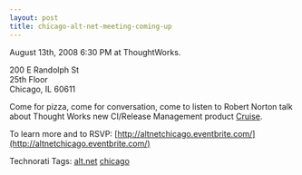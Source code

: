 ```yaml
---
layout: post
title: chicago-alt-net-meeting-coming-up
---
```

August 13th, 2008 6:30 PM at ThoughtWorks.

200 E Randolph St\
 25th Floor\
 Chicago, IL 60611

Come for pizza, come for conversation, come to listen to Robert Norton
talk about Thought Works new CI/Release Management product
[Cruise](http://studios.thoughtworks.com/cruise/).

To learn more and to RSVP:
[http://altnetchicago.eventbrite.com/](http://altnetchicago.eventbrite.com/)

Technorati Tags: [alt.net](http://technorati.com/tags/alt.net%20)
[chicago](http://technorati.com/tags/chicago)
